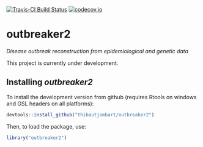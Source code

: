 [![Travis-CI Build Status](https://travis-ci.org/thibautjombart/outbreaker2.png?branch=master)](https://travis-ci.org/thibautjombart/outbreaker2)
[![codecov.io](https://codecov.io/github/thibautjombart/outbreaker2/coverage.svg?branch=master)](https://codecov.io/github/thibautjombart/outbreaker2?branch=master)

# outbreaker2
*Disease outbreak reconstruction from epidemiological and genetic data*

This project is currently under development.



Installing *outbreaker2*
-------------
To install the development version from github (requires Rtools on windows and GSL headers on all platforms):

```r
devtools::install_github("thibautjombart/outbreaker2")
```
Then, to load the package, use:

```r
library("outbreaker2")
```
